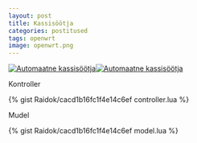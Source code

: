 ```yaml
---
layout: post
title: Kassisöötja
categories: postitused
tags: openwrt
image: openwrt.png
---
```



[![Automaatne kassisöötja](p-wr703n-automaatne-kassisootja-1.jpg)](wr703n-automaatne-kassisootja-1.jpg)[![Automaatne kassisöötja](p-wr703n-automaatne-kassisootja-2.jpg)](wr703n-automaatne-kassisootja-2.jpg)


Kontroller

{% gist Raidok/cacd1b16fc1f4e14c6ef controller.lua %}

Mudel

{% gist Raidok/cacd1b16fc1f4e14c6ef model.lua %}


